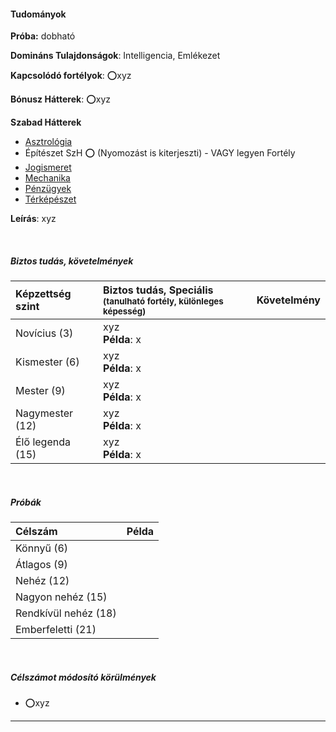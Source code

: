 #### Tudományok

**Próba:** dobható

**Domináns Tulajdonságok**: Intelligencia, Emlékezet

**Kapcsolódó fortélyok**: ⭕xyz

**Bónusz Hátterek**: ⭕xyz

**Szabad Hátterek**
- [Asztrológia](../hatterek.szabad/asztrologia.md)
- Építészet SzH  ⭕  (Nyomozást is kiterjeszti)   - VAGY legyen Fortély
- [Jogismeret](../hatterek.szabad/jogismeret.md)
- [Mechanika](../fortelyok.altalanos/mechanika.md)
- [Pénzügyek](../hatterek.szabad/penzugyek.md)
- [Térképészet](../hatterek.szabad/terkepeszet.md)

**Leírás**: xyz


<br />

##### Biztos tudás, követelmények

| Képzettség szint | Biztos tudás, Speciális <br /><sub>(tanulható fortély, különleges  képesség)</sub> | Követelmény |
|:---------------- |:---------------------------------------------------------------------------------- |:-----------:|
| Novícius (3)     | xyz <br /> **Példa**: x                                                            |             |
| Kismester (6)    | xyz <br /> **Példa**: x                                                            |             |
| Mester (9)       | xyz <br /> **Példa**: x                                                            |             |
| Nagymester (12)  | xyz <br /> **Példa**: x                                                            |             |
| Élő legenda (15) | xyz <br /> **Példa**: x                                                            |             |

<br />

##### Próbák

| Célszám | Példa  |
| :----------- | :----------- |
| Könnyű       (6)  | |
| Átlagos      (9)  | |
| Nehéz        (12) | |
| Nagyon nehéz (15) | |
| Rendkívül nehéz (18) | |
| Emberfeletti (21) | |

<br />

##### Célszámot módosító körülmények

- ⭕xyz

---
